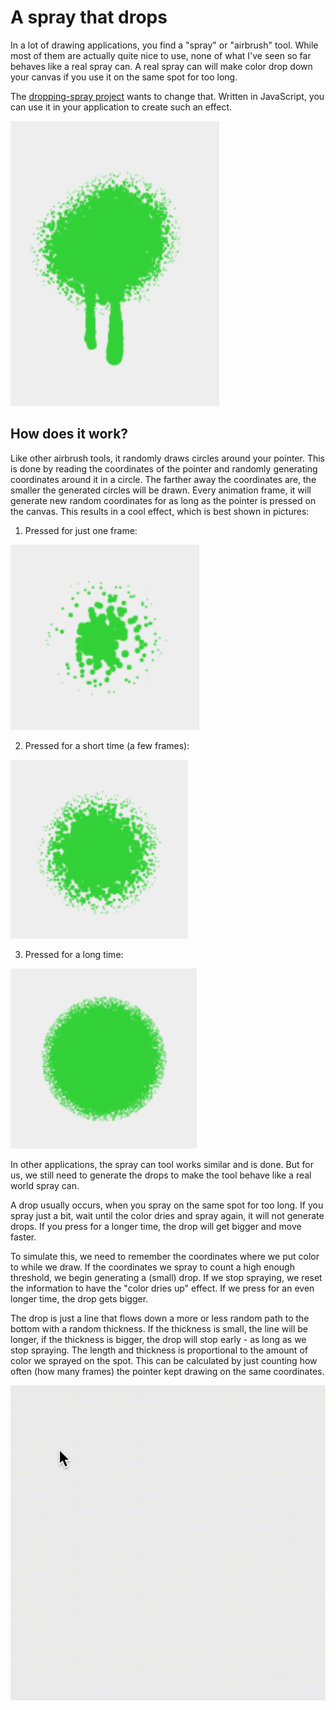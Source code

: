 # A spray that drops

In a lot of drawing applications, you find a "spray" or "airbrush" tool. While most of them are actually quite nice to
use, none of what I've seen so far behaves like a real spray can. A real spray can will make color drop down your
canvas if you use it on the same spot for too long.

The [dropping-spray project](https://github.com/Narigo/dropping-spray) wants to change that. Written in JavaScript, you
can use it in your application to create such an effect.

![Example of the spray with drops](spray_with_drops.png)

## How does it work?

Like other airbrush tools, it randomly draws circles around your pointer. This is done by reading the coordinates of
the pointer and randomly generating coordinates around it in a circle. The farther away the coordinates are, the
smaller the generated circles will be drawn. Every animation frame, it will generate new random coordinates for as long
as the pointer is pressed on the canvas. This results in a cool effect, which is best shown in pictures:

1. Pressed for just one frame:

![Spray pressed for just one frame](01_one_frame.png)

2. Pressed for a short time (a few frames):

![Spray pressed for a short time](02_few_frames.png)

3. Pressed for a long time:

![Spray pressed for a longer time](03_many_frames.png)

In other applications, the spray can tool works similar and is done. But for us, we still need to generate the drops to
make the tool behave like a real world spray can.

A drop usually occurs, when you spray on the same spot for too long. If you spray just a bit, wait until the color
dries and spray again, it will not generate drops. If you press for a longer time, the drop will get bigger and move
faster.

To simulate this, we need to remember the coordinates where we put color to while we draw. If the coordinates we spray
to count a high enough threshold, we begin generating a (small) drop. If we stop spraying, we reset the information to 
have the "color dries up" effect. If we press for an even longer time, the drop gets bigger.

The drop is just a line that flows down a more or less random path to the bottom with a random thickness. If the
thickness is small, the line will be longer, if the thickness is bigger, the drop will stop early - as long as we stop
spraying. The length and thickness is proportional to the amount of color we sprayed on the spot. This can be
calculated by just counting how often (how many frames) the pointer kept drawing on the same coordinates.

![Single drops while pressing the pointer](single_drops.gif)
